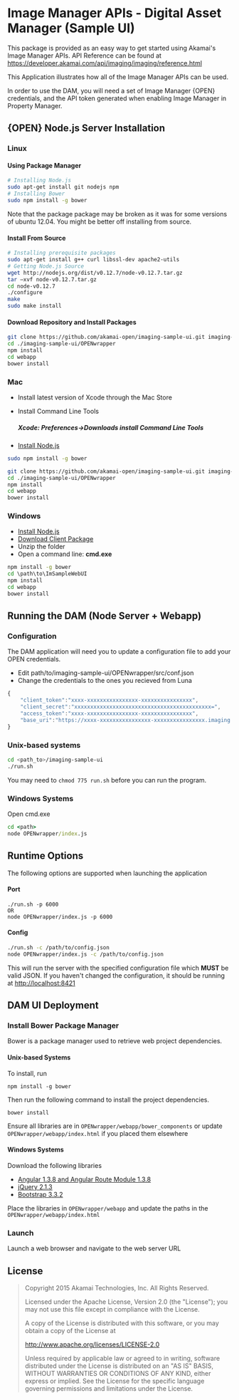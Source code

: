 # Image Manager APIs - Digital Asset Manager (Sample UI)

This package is provided as an easy way to get started using Akamai's Image Manager APIs.  API Reference can be found at https://developer.akamai.com/api/imaging/imaging/reference.html

This Application illustrates how all of the Image Manager APIs can be used.

In order to use the DAM, you will need a set of Image Manager {OPEN} credentials, and the API token generated when enabling Image Manager in Property Manager.


## {OPEN} Node.js Server Installation

### Linux

#### Using Package Manager
```sh
# Installing Node.js
sudo apt-get install git nodejs npm
# Installing Bower
sudo npm install -g bower
```

Note that the package package may be broken as it was for some versions of ubuntu 12.04. You might be better off installing from source.

#### Install From Source
```sh
# Installing prerequisite packages
sudo apt-get install g++ curl libssl-dev apache2-utils
# Getting Node.js Source
wget http://nodejs.org/dist/v0.12.7/node-v0.12.7.tar.gz
tar –xvf node-v0.12.7.tar.gz
cd node-v0.12.7
./configure
make
sudo make install
```

#### Download Repository and Install Packages
```sh
git clone https://github.com/akamai-open/imaging-sample-ui.git imaging-sample-ui
cd ./imaging-sample-ui/OPENwrapper
npm install
cd webapp
bower install
```

### Mac
+ Install latest version of Xcode through the Mac Store

+ Install Command Line Tools
	##### Xcode: Preferences->Downloads install Command Line Tools

+ [Install Node.js](https://www.nodejs.org/download)

```sh
sudo npm install -g bower
```


```sh
git clone https://github.com/akamai-open/imaging-sample-ui.git imaging-sample-ui
cd ./imaging-sample-ui/OPENwrapper
npm install
cd webapp
bower install
```

### Windows
+ [Install Node.js](https://www.nodejs.org/download)
+ [Download Client Package](https://github.com/akamai-open/imaging-sample-ui/archive/master.zip)
+ Unzip the folder
+ Open a command line: **cmd.exe**


```cmd
npm install -g bower
cd \path\to\ImSampleWebUI
npm install
cd webapp
bower install
```

## Running the DAM (Node Server + Webapp)

### Configuration

The DAM application will need you to update a configuration file to add your OPEN credentials. 

+ Edit path/to/imaging-sample-ui/OPENwrapper/src/conf.json
+ Change the credentials to the ones you recieved from Luna
``` js
{
	"client_token":"xxxx-xxxxxxxxxxxxxxxx-xxxxxxxxxxxxxxxx",
	"client_secret":"xxxxxxxxxxxxxxxxxxxxxxxxxxxxxxxxxxxxxxxxxxx=",
	"access_token":"xxxx-xxxxxxxxxxxxxxxx-xxxxxxxxxxxxxxxx",
	"base_uri":"https://xxxx-xxxxxxxxxxxxxxxx-xxxxxxxxxxxxxxxx.imaging.akamaiapis.net"
}
```

### Unix-based systems
```sh
cd <path_to>/imaging-sample-ui
./run.sh
```
You may need to ```chmod 775 run.sh``` before you can run the program.

### Windows Systems
Open cmd.exe
```cmd
cd <path>
node OPENwrapper/index.js
```

## Runtime Options
The following options are supported when launching the application

#### Port
```
./run.sh -p 6000
OR
node OPENwrapper/index.js -p 6000
```

#### Config
```sh
./run.sh -c /path/to/config.json
node OPENwrapper/index.js -c /path/to/config.json
```

This will run the server with the specified configuration file which **MUST** be valid JSON. If you haven't changed the configuration, it should be running at [http://localhost:8421](http://localhost:8421)

## DAM UI Deployment

### Install Bower Package Manager

Bower is a package manager used to retrieve web project dependencies.

#### Unix-based Systems
To install, run

```
npm install -g bower
```

Then run the following command to install the project dependencies.

```
bower install
```

Ensure all libraries are in ```OPENwrapper/webapp/bower_components```
 or update ```OPENwrapper/webapp/index.html``` if you placed them elsewhere

#### Windows Systems

Download the following libraries

+ [Angular 1.3.8 and Angular Route Module 1.3.8](https://docs.angularjs.org/misc/downloading)
+ [jQuery 2.1.3](http://jquery.com/download/)
+ [Bootstrap 3.3.2](http://getbootstrap.com/getting-started/)


Place the libraries in ```OPENwrapper/webapp``` and update the paths in the ```OPENwrapper/webapp/index.html```

### Launch

Launch a web browser and navigate to the web server URL


## License

> Copyright 2015 Akamai Technologies, Inc. All Rights Reserved.
>
> Licensed under the Apache License, Version 2.0 (the "License");
> you may not use this file except in compliance with the License.
>
> A copy of the License is distributed with this software, or you
> may obtain a copy of the License at
>
>    http://www.apache.org/licenses/LICENSE-2.0
>
> Unless required by applicable law or agreed to in writing, software
> distributed under the License is distributed on an "AS IS" BASIS,
> WITHOUT WARRANTIES OR CONDITIONS OF ANY KIND, either express or implied.
> See the License for the specific language governing permissions and
> limitations under the License.
